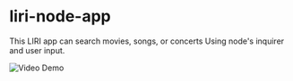 # liri-node-app

This LIRI app can search movies, songs, or concerts Using node's inquirer and user input.

![Video Demo](https://www.youtube.com/watch?v=AEq8xHEfPlw&t=10s)